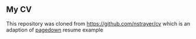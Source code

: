 ## My CV
This repository was cloned from https://github.com/nstrayer/cv which is an adaption of [pagedown](https://pagedown.rbind.io/) resume example 
